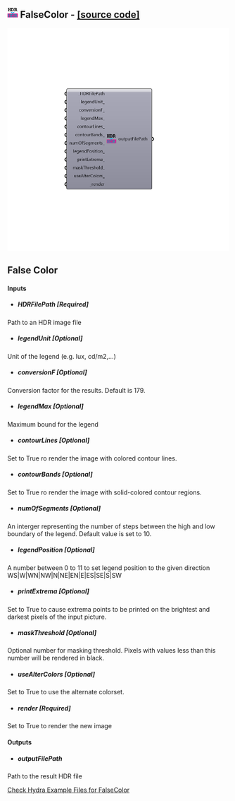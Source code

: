 ## ![](../../images/icons/FalseColor.png) FalseColor - [[source code]](https://github.com/ladybug-tools/honeybee-legacy/tree/master/src/Honeybee_FalseColor.py)

![](../../images/components/FalseColor.png)

False Color
 -
 

#### Inputs
* ##### HDRFilePath [Required]
Path to an HDR image file
* ##### legendUnit [Optional]
Unit of the legend (e.g. lux, cd/m2,...)
* ##### conversionF [Optional]
Conversion factor for the results. Default is 179.
* ##### legendMax [Optional]
Maximum bound for the legend
* ##### contourLines [Optional]
Set to True ro render the image with colored contour lines.
* ##### contourBands [Optional]
Set to True ro render the image with solid-colored contour regions.
* ##### numOfSegments [Optional]
An interger representing the number of steps between the high and low boundary of the legend. Default value is set to 10.
* ##### legendPosition [Optional]
A number between 0 to 11 to set legend position to the given direction WS|W|WN|NW|N|NE|EN|E|ES|SE|S|SW
* ##### printExtrema [Optional]
Set to True to cause extrema points to be printed on the brightest and darkest pixels of the input picture.
* ##### maskThreshold [Optional]
Optional number for masking threshold. Pixels with values less than this number will be rendered in black.
* ##### useAlterColors [Optional]
Set to True to use the alternate colorset.
* ##### render [Required]
Set to True to render the new image

#### Outputs
* ##### outputFilePath
Path to the result HDR file


[Check Hydra Example Files for FalseColor](https://hydrashare.github.io/hydra/index.html?keywords=Honeybee_FalseColor)